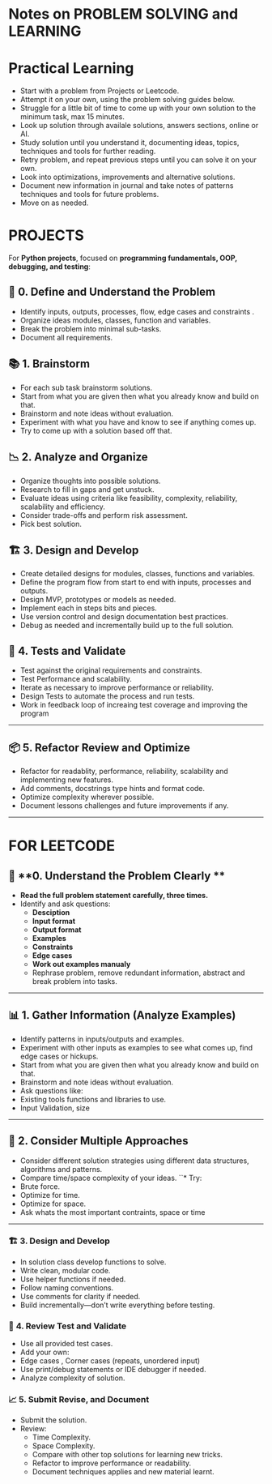 # Notes on  PROBLEM SOLVING and LEARNING

# Practical Learning 

* Start with a problem from Projects or Leetcode.
* Attempt it on your own, using the problem solving guides below.
* Struggle for a little bit of time to come up with your own solution to the minimum task, max 15 minutes.
* Look up solution through availale solutions, answers sections, online or AI.
* Study solution until you understand it, documenting ideas, topics, techniques and tools for further reading. 
* Retry problem, and repeat previous steps until you can solve it on your own. 
* Look into optimizations, improvements and alternative solutions.
* Document new information in journal and take notes of patterns techniques and tools for future problems.
* Move on as needed.

# PROJECTS

For **Python projects**, focused on  **programming fundamentals, OOP, debugging, and testing**:

## 🧠 **0. Define and Understand the Problem**

*  Identify inputs, outputs, processes, flow, edge cases and constraints .
*  Organize ideas modules, classes, function and variables.
*  Break the problem into minimal sub-tasks.
*  Document all requirements. 

## 📚 **1. Brainstorm**

*  For each sub task brainstorm solutions.
*  Start from what you are given then what you already know and build on that.
*  Brainstorm and note ideas without evaluation.
*  Experiment with what you have and know to see if anything comes up.
*  Try to come up with a solution based off that.


## 📉 **2. Analyze and Organize**

*  Organize thoughts into possible solutions.
*  Research to fill in gaps and get unstuck.
*  Evaluate ideas using criteria like feasibility, complexity, reliability, scalability and efficiency.
*  Consider trade-offs and perform risk assessment.
*  Pick best solution.

## 🏗️ **3. Design and Develop**

* Create detailed designs for modules,  classes, functions and variables.
* Define the program flow from start to end with inputs, processes and outputs.
* Design MVP, prototypes or models as needed.
* Implement each in steps bits and pieces.
* Use version control and design documentation best practices.
* Debug as needed and incrementally build up to the full solution.

## 🧪 **4. Tests and Validate**

* Test against the original requirements and constraints.
* Test Performance and scalability.
* Iterate as necessary to improve performance or reliability.
* Design Tests to automate the process and run tests.
* Work in feedback loop of increaing test coverage and improving the program 
---

## 📦 **5. Refactor Review and Optimize**

* Refactor for readablity, performance, reliability,  scalability and implementing new features.
* Add comments, docstrings type hints and format code.
* Optimize complexity wherever possible.
* Document lessons challenges and future improvements if any.
---


# FOR LEETCODE

## 🔧 **0. Understand the Problem Clearly **

* **Read the full problem statement carefully, three times.**
* Identify and ask questions:
  * **Desciption**
  * **Input format**
  * **Output format**
  * **Examples**
  * **Constraints**
  * **Edge cases**
  * **Work out examples manualy**
  * Rephrase problem, remove redundant information, abstract and break problem into tasks.
---

## 📊 **1. Gather Information (Analyze Examples)**

* Identify patterns in inputs/outputs and examples.
* Experiment with other inputs as examples to see what comes up, find edge cases or hickups.
* Start from what you are given then what you already know and build on that.
* Brainstorm and note ideas without evaluation.
* Ask questions like:
* Existing tools functions and libraries to use.
* Input Validation, size
---

## 🧠 **2. Consider Multiple Approaches** 
  * Consider different solution strategies using different data structures, algorithms and patterns.
  * Compare time/space complexity of your ideas.
``* Try:
  * Brute force.
  * Optimize for time.
  * Optimize for space.
  * Ask whats the most important contraints, space or time 
---


### 🏗️ **3. Design and Develop**

* In solution class develop functions to solve.
* Write clean, modular code.
* Use helper functions if needed.
* Follow naming conventions.
* Use comments for clarity if needed.
* Build incrementally—don’t write everything before testing.

### 🧪 **4. Review Test and Validate**

* Use all provided test cases.
* Add your own:
* Edge cases , Corner cases (repeats, unordered input)
* Use print/debug statements or IDE debugger if needed.
* Analyze complexity of solution.

### 📈 **5. Submit Revise, and Document**
* Submit the solution.
* Review:
  * Time Complexity.
  * Space Complexity.
  * Compare with other top solutions for learning new tricks.
  * Refactor to improve performance or readability.
  * Document techniques applies and new material learnt.
  